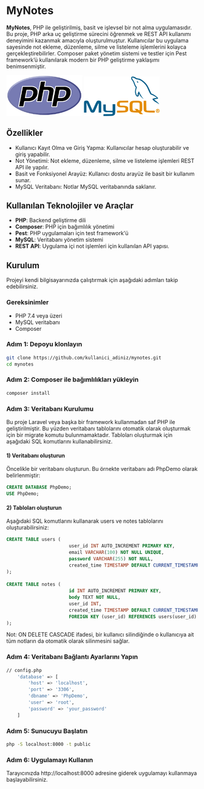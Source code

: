 # MyNotes

**MyNotes**, PHP ile geliştirilmiş, basit ve işlevsel bir not alma uygulamasıdır. Bu proje, PHP arka uç geliştirme sürecini öğrenmek ve REST API kullanımı deneyimini kazanmak amacıyla oluşturulmuştur. Kullanıcılar bu uygulama sayesinde not ekleme, düzenleme, silme ve listeleme işlemlerini kolayca gerçekleştirebilirler. Composer paket yönetim sistemi ve testler için Pest framework’ü kullanılarak modern bir PHP geliştirme yaklaşımı benimsenmiştir.

<img src="assets/logos/php.png" width="200"> <img src="assets/logos/mysql.png" width="200">


## Özellikler

- Kullanıcı Kayıt Olma ve Giriş Yapma: Kullanıcılar hesap oluşturabilir ve giriş yapabilir. 
- Not Yönetimi: Not ekleme, düzenleme, silme ve listeleme işlemleri REST API ile yapılır. 
- Basit ve Fonksiyonel Arayüz: Kullanıcı dostu arayüz ile basit bir kullanım sunar. 
- MySQL Veritabanı: Notlar MySQL veritabanında saklanır.

## Kullanılan Teknolojiler ve Araçlar

- **PHP**: Backend geliştirme dili
- **Composer**: PHP için bağımlılık yönetimi
- **Pest**: PHP uygulamaları için test framework'ü
- **MySQL**: Veritabanı yönetim sistemi
- **REST API**: Uygulama içi not işlemleri için kullanılan API yapısı.

## Kurulum

Projeyi kendi bilgisayarınızda çalıştırmak için aşağıdaki adımları takip edebilirsiniz.

### Gereksinimler

- PHP 7.4 veya üzeri
- MySQL veritabanı
- Composer

### Adım 1: Depoyu klonlayın

```bash
git clone https://github.com/kullanici_adiniz/mynotes.git
cd mynotes
```

### Adım 2: Composer ile bağımlılıkları yükleyin

```bash
composer install
```

### Adım 3: Veritabanı Kurulumu
Bu proje Laravel veya başka bir framework kullanmadan saf PHP ile geliştirilmiştir. Bu yüzden veritabanı tablolarını otomatik olarak oluşturmak için bir migrate komutu bulunmamaktadır. Tabloları oluşturmak için aşağıdaki SQL komutlarını kullanabilirsiniz.

#### 1) Veritabanı oluşturun
Öncelikle bir veritabanı oluşturun. Bu örnekte veritabanı adı PhpDemo olarak belirlenmiştir:

```sql
CREATE DATABASE PhpDemo;
USE PhpDemo;
```

#### 2) Tabloları oluşturun
Aşağıdaki SQL komutlarını kullanarak users ve notes tablolarını oluşturabilirsiniz:

```sql
CREATE TABLE users (
                       user_id INT AUTO_INCREMENT PRIMARY KEY,
                       email VARCHAR(100) NOT NULL UNIQUE,
                       password VARCHAR(255) NOT NULL,
                       created_time TIMESTAMP DEFAULT CURRENT_TIMESTAMP
);

CREATE TABLE notes (
                       id INT AUTO_INCREMENT PRIMARY KEY,
                       body TEXT NOT NULL,
                       user_id INT,
                       created_time TIMESTAMP DEFAULT CURRENT_TIMESTAMP,
                       FOREIGN KEY (user_id) REFERENCES users(user_id) ON DELETE CASCADE
);
```
Not: ON DELETE CASCADE ifadesi, bir kullanıcı silindiğinde o kullanıcıya ait tüm notların da otomatik olarak silinmesini sağlar.

### Adım 4: Veritabanı Bağlantı Ayarlarını Yapın
```bash
// config.php
    'database' => [
        'host' => 'localhost',
        'port' => '3306',
        'dbname' => 'PhpDemo',
        'user' => 'root',
        'password' => 'your_password'
    ]
```

### Adım 5: Sunucuyu Başlatın
```bash
php -S localhost:8000 -t public
```

### Adım 6: Uygulamayı Kullanın
Tarayıcınızda http://localhost:8000 adresine giderek uygulamayı kullanmaya başlayabilirsiniz.
